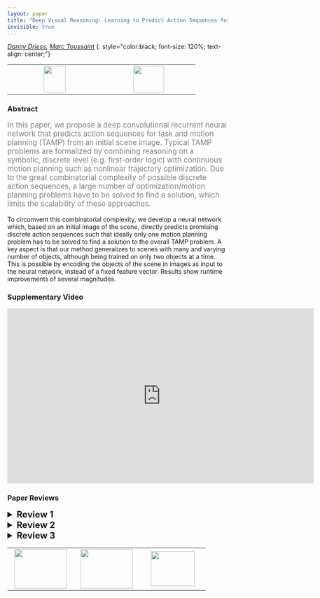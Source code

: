 ```yaml
---
layout: paper
title: "Deep Visual Reasoning: Learning to Predict Action Sequences for Task and Motion Planning from an Initial Scene Image"
invisible: true
---
```

*[Danny Driess](https://dannydriess.github.io/), [Marc Toussaint](http://www.marc-toussaint.net/)*
{: style="color:black; font-size: 120%; text-align: center;"}

<table width="20%"> <tr>
<td style="width: 20%; text-align: center;"><a href="1313"><img src="{{ site.baseurl }}/images/paper_link.png"
width = "50"  height = "60"/> </a> </td>

<td style="width: 20%; text-align: center;"><a href="nan"><img src="{{ site.baseurl }}/images/pheedloop_link.png"
width = "70"  height = "60"/> </a> </td>

</tr></table>

### Abstract
<html><p style="color:gray; font-size: 120%; text-align: justified;">
In this paper, we propose a deep convolutional recurrent neural network that predicts action sequences for task and motion planning (TAMP) from an initial scene image. Typical TAMP problems are formalized by combining reasoning on a symbolic, discrete level (e.g. first-order logic) with continuous motion planning such as nonlinear trajectory optimization.
Due to the great combinatorial complexity of possible discrete action sequences, a large number of optimization/motion planning problems have to be solved to find a solution, which limits the scalability of these approaches.

To circumvent this combinatorial complexity, we develop a neural network which, based on an initial image of the scene, directly predicts promising discrete action sequences such that ideally only one motion planning problem has to be solved to find a solution to the overall TAMP problem.
A key aspect is that our method generalizes to scenes with many and varying number of objects, although being trained on only two objects at a time.
This is possible by encoding the objects of the scene in images as input to the neural network, instead of a fixed feature vector.
Results show runtime improvements of several magnitudes.
</p></html>

### Supplementary Video
<iframe width="700" height="400" src="https://www.youtube.com/embed/i8yyEbbvoEk " frameborder="0" allow="accelerometer; autoplay; encrypted-media; gyroscope; picture-in-picture" allowfullscreen></iframe>

### Paper Reviews
<details><summary style="font-size:20px;"><b> Review 1</b></summary>
<p style="color:gray; font-size: 120%; text-align: justified;">
This paper addresses an important issue in manipulation planning, namely the fact that there's a combinatorial explosion as a function of plan length.  This is traditionally addressed by a heuristic function and there is a growing body of work on learning heuristics for manipulation planning (aka TAMP).  In this paper, the key novelty is formulating this learning problem as learning a convolutional RNN based on an image representation of the start state (a depth map with separate channels for object masks).  Care has been taken with the learning setting so that the learned heuristic generalizes over number of objects in the scene, something which has been problematic for some earlier approaches.One observation is that the learning is being done with a very large data set of plans (for 30,000 scenes of two objects).  Presumably because the appearances have to span the range of placements in the workspace and the relationship of the two objects.  I note that in a more realistic setting, e.g. a mobile manipulation robot in a household, might require a prohibitive number of images to "span" it's operating space.  In any case, this training is a substantial investment, so the question is does it pay back?  That is, how well does it generalize?  The authors show that adding other objects to the scene does not have a substantial impact on performance and they test for multiple goal locations.  But all of these tasks have a very similar structure, i.e. the number of solution sequences (ignoring the discrete grasp choice) is relatively small, I believe (if it were a single arm there's only up to 3 copies of [grasp, place]).  Most of the combinatorics comes from the choice of grasps (and arm).  The paper shows that the vast majority of sequences are infeasible - can you give us some insight as to why?  Is it due to kinematic limits?  Presumably not due to motion planning failures in that simple setting. What is the network learning?  The paper stresses that the approach mostly does away with search altogether.  This seems an overly strong claim based on the limited testing.  Yes, in their experiments there is little search needed, but the setting is limited.  I would recommend toning down the claims to a more realistic level.Clarifications:1. I'm assuming that the odd length sequences involve grasps with different arms, so the arm is another discrete parameter in the action.  This also explains why there are 8 sequences of length 2 - 2 arms with 4 grasps each?2. The initial handover illustration in Figure 1 does not seem to fit into the class of Fig 3, unless you have different grasps for each arm on the objects?3. When counting sequences, is the assumption that only two objects can matter (the goal object and the one blocking the target)?4. In Table I, is this the size of the search space or the number of solutions?  The title of the table makes it sound as if it's the number of solutions, but huge numbers of solutions would argue that the problem is easy.5. You need a "perfect" object detector as part of the framework; you should make it clear, especially when comparing to other methods for planning for image input.  You are using images as a flexible representation for state, not really addressing realistic sensor-based manipulation.6. Clarify the discussion on the relation to Q-functions.  There's no uncertainty in action or effects being modeled, right?  So, presumably it's a POMDP because the discrete actions are only partially specified?
</p> </details>

<details><summary style="font-size:20px;"><b> Review 2</b></summary>
<p style="color:gray; font-size: 120%; text-align: justified;">
The paper is well written and presents an interesting variation of prior TAMP heuristic learning methods. Rather than learning feasibility of actions, this approach learns whether an action leads to the goal, and uses this as a task-level search heuristic instead. The learned model uses an image-space representation of the scene along with a clever parameterization of the action, manipulated object, and goal, which allows the method to generalize to arbitrary numbers of objects.The experiments are clear and show a significant benefit to using the proposed approach, but involve rather limited object-object interactions (cuboids and cylinders) in toy rearrangement scenarios. It is not hard to generate heuristics manually in this case, as all the images are top-down and all the objects can be grasped from top-down with very little interaction. I can imagine the approach breaking down when, for example, the goal requires multiple objects to be packed tightly together. The paper could be improved by more discussion about the limitations of learning.The real-robot experiments are not very illuminating, since real images are not being used. Basically, this is equivalent to a playback of a plan generated offline. It would be helpful to discuss how the approach could be used with real images.Minor comments:- "loosing" => "losing"- Fig 6 should have a legend, as it is not clear what bars are from which comparison group (especially if printed in B&W).
</p> </details>

<details><summary style="font-size:20px;"><b> Review 3</b></summary>
<p style="color:gray; font-size: 120%; text-align: justified;">
This paper presents an interesting solution to overcome the exponential increase of computational complexity of TAMP approaches for long sequence lengths and large numbers of objects. The proposed method uses a recurrent neural network to predict sequences of high-level actions given an image of the scene at the first time-step and the goal. To generate the training data for the neural network, a large number of scenes and goal-states are generated programmatically and the corresponding problems are solved using an existing state-of-the-art TAMP approach.While the dataset generation is offline, allowing for significantly larger computational budgets than in the case of online-planning, it might still require unreasonable amounts of computation to generate plans in complex, real-world scenarios -- even if computation is offline. The authors should clarify whether physics simulation was used when running the quantitative evaluations or if only kinematics were considered. This would be especially interesting to know with regards to the generalization experiments with cylinders. To justify the claim of generalization to slightly different geometries, it would be good if the authors could add a real-world experiment with cylinders.It would be good if the authors could also discuss how the presented framework could be extended to objects with more complex shapes, without dramatically increasing the required amount of computation.
</p> </details>

<table width="100%"><tr><td style="width: 30%; text-align: center;"><a href="{{ site.baseurl }}/program/papers/2"> <img src="{{ site.baseurl }}/images/previous_icon.png" width = "120"  height = "90"/> </a> </td>

<td style="width: 30%; text-align: center;"><a href="{{ site.baseurl }}/program/papers"> <img src="{{ site.baseurl }}/images/overview_icon.png" width = "120"  height = "90"/> </a> </td> 

<td style="width: 30%; text-align: center;"><a href="{{ site.baseurl }}/program/papers/4"> <img src="{{ site.baseurl }}/images/next_icon.png" width = "100"  height = "80"/> </a> </td> 

</tr></table>

